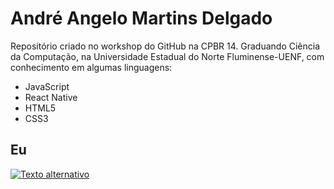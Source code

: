 # André Angelo Martins Delgado
Repositório criado no workshop do GitHub na CPBR 14.
Graduando Ciência da Computação, na Universidade Estadual do Norte Fluminense-UENF, com conhecimento em algumas linguagens:

- JavaScript
- React Native
- HTML5
- CSS3

## Eu
[![Texto alternativo](https://www.itabirito.mg.leg.br/imagens/insta.png/image)](https://www.instagram.com/andremartinsd_/)

